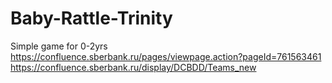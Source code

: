 # Baby-Rattle-Trinity
Simple game for 0-2yrs
https://confluence.sberbank.ru/pages/viewpage.action?pageId=761563461 
https://confluence.sberbank.ru/display/DCBDD/Teams_new 
